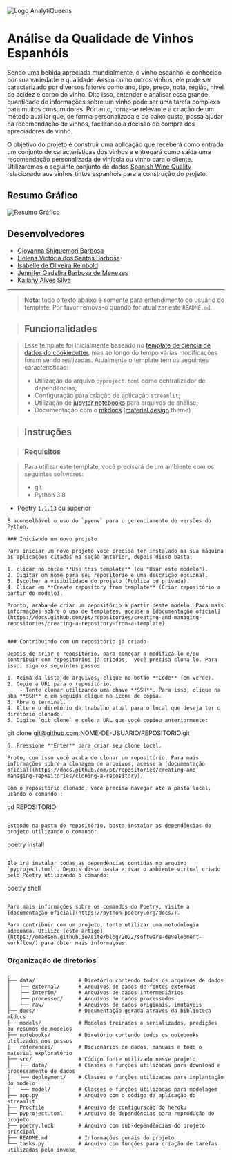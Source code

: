 ![Logo AnalytiQueens]("/images/logo-bootcamp.png")

# Análise da Qualidade de Vinhos Espanhóis

Sendo uma bebida apreciada mundialmente, o vinho espanhol é conhecido por sua variedade e qualidade. Assim como outros vinhos, ele pode ser caracterizado por diversos fatores como ano, tipo, preço, nota, região, nível de acidez e corpo do vinho. Dito isso, entender e analisar essa grande quantidade de informações sobre um vinho pode ser uma tarefa complexa para muitos consumidores. Portanto, torna-se relevante a criação de um método auxiliar que, de forma personalizada e de baixo custo, possa ajudar na recomendação de vinhos, facilitando a decisão de compra dos apreciadores de vinho.

O objetivo do projeto é construir uma aplicação que receberá como entrada um conjunto de características dos vinhos e entregará como saída uma recomendação personalizada de vinícola ou vinho para o cliente. Utilizaremos o seguinte conjunto de dados [Spanish Wine Quality](https://www.kaggle.com/datasets/fedesoriano/spanish-wine-quality-dataset/data) relacionado aos vinhos tintos espanhois para a construção do projeto.
 
## Resumo Gráfico

![Resumo Gráfico]("/images/Graphical_Abstract_wines.png")

## Desenvolvedores
 - [Giovanna Shiguemori Barbosa](https://github.com/giovannashiguemoribarbosa)
 - [Helena Victória dos Santos Barbosa](https://github.com/Helena190)
 - [Isabelle de Oliveira Reinbold](https://github.com/ReinboldB)
 - [Jennifer Gadelha Barbosa de Menezes](https://github.com/Jenniiu)
 - [Kailany Alves Silva](https://github.com/kailanyas)

---

> **Nota**: todo o texto abaixo é somente para entendimento do usuário do template. Por favor remova-o quando for atualizar este `README.md`.

> ## Funcionalidades

>Esse template foi inicialmente baseado no [template de ciência de dados do cookiecutter](https://drivendata.github.io/cookiecutter-data-science/), mas ao longo do tempo várias modificações foram sendo realizadas. Atualmente o template tem as seguintes características:
> - Utilização do arquivo `pyproject.toml` como centralizador de dependências;
> - Configuração para criação de aplicação `streamlit`;
>- Utilização de [jupyter notebooks](https://jupyter.org/) para arquivos de análise;
> - Documentação com o [mkdocs](https://www.mkdocs.org/) ([material design](https://squidfunk.github.io/mkdocs-material/) theme)

>## Instruções

>### Requisitos

>Para utilizar este template, você precisará de um ambiente com os seguintes softwares:
> - git
> - Python 3.8
 - Poetry `1.1.13` ou superior
```
É aconselhável o uso do `pyenv` para o gerenciamento de versões do Python.

### Iniciando um novo projeto

Para iniciar um novo projeto você precisa ter instalado na sua máquina as aplicações citadas na seção anterior, depois disso basta:

1. clicar no botão **Use this template** (ou "Usar este modelo").
2. Digitar um nome para seu repositório e uma descrição opcional.
3. Escolher a visibilidade do projeto (Publica ou privada).
4. Clicar em **Create repository from template** (Criar repositório a partir do modelo).

Pronto, acaba de criar um repositório a partir deste modelo. Para mais informações sobre o uso de templates, acesse a [documentação oficial](https://docs.github.com/pt/repositories/creating-and-managing-repositories/creating-a-repository-from-a-template).


### Contribuindo com um repositório já criado

Depois de criar o repositório, para começar a modificá-lo e/ou contribuir com repositórios já criados,  você precisa cloná-lo. Para isso, siga os seguintes passos:

1. Acima da lista de arquivos, clique no botão **Code** (em verde).
2. Copie a URL para o repositório.
    - Tente clonar utilizando uma chave **SSH**. Para isso, clique na aba **SSH** e em seguida clique no ícone de cópia.
3. Abra o terminal.
4. Altere o diretório de trabalho atual para o local que deseja ter o diretório clonado.
5. Digite `git clone` e cole a URL que você copiou anteriormente:

```
git clone git@github.com:NOME-DE-USUARIO/REPOSITORIO.git
```
6. Pressione **Enter** para criar seu clone local.

Proto, com isso você acaba de clonar um repositório. Para mais informações sobre a clonagem de arquivos, acesse a [documentação oficial](https://docs.github.com/pt/repositories/creating-and-managing-repositories/cloning-a-repository).

Com o repositório clonado, você precisa navegar até a pasta local, usando o comando :

```
cd REPOSITORIO
```

Estando na pasta do repositório, basta instalar as dependências do projeto utilizando o comando:

```
poetry install
```

Ele irá instalar todas as dependências contidas no arquivo `pyproject.toml`. Depois disso basta ativar o ambiente virtual criado pelo Poetry utilizando o comando:

```
poetry shell
```

Para mais informações sobre os comandos do Poetry, visite a [documentação oficial](https://python-poetry.org/docs/).

Para contribuir com um projeto, tente utilizar uma metodologia adequada. Utilize [este artigo](https://omadson.github.io/site/blog/2022/software-development-workflow/) para obter mais informações.
```

### Organização de diretórios


```
.
├── data/              # Diretório contendo todos os arquivos de dados
│   ├── external/      # Arquivos de dados de fontes externas
│   ├── interim/       # Arquivos de dados intermediários
│   ├── processed/     # Arquivos de dados processados
│   └── raw/           # Arquivos de dados originais, imutáveis
├── docs/              # Documentação gerada através da biblioteca mkdocs
├── models/            # Modelos treinados e serializados, predições ou resumos de modelos
├── notebooks/         # Diretório contendo todos os notebooks utilizados nos passos
├── references/        # Dicionários de dados, manuais e todo o material exploratório
├── src/               # Código fonte utilizado nesse projeto
│   ├── data/          # Classes e funções utilizadas para download e processamento de dados
│   ├── deployment/    # Classes e funções utilizadas para implantação do modelo
│   └── model/         # Classes e funções utilizadas para modelagem
├── app.py             # Arquivo com o código da aplicação do streamlit
├── Procfile           # Arquivo de configuração do heroku
├── pyproject.toml     # Arquivo de dependências para reprodução do projeto
├── poetry.lock        # Arquivo com sub-dependências do projeto principal
├── README.md          # Informações gerais do projeto
└── tasks.py           # Arquivo com funções para criação de tarefas utilizadas pelo invoke

```
